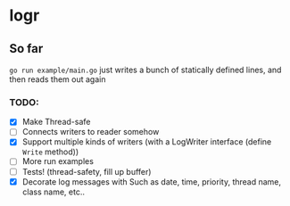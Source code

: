 # logr

## So far
`go run example/main.go` just writes a bunch of statically defined lines, and then reads them out again

### TODO:
- [x] Make Thread-safe
- [ ] Connects writers to reader somehow
- [x] Support multiple kinds of writers (with a LogWriter interface (define `Write` method))
- [ ] More run examples
- [ ] Tests! (thread-safety, fill up buffer)
- [x] Decorate log messages with Such as date, time, priority, thread name, class name, etc..
